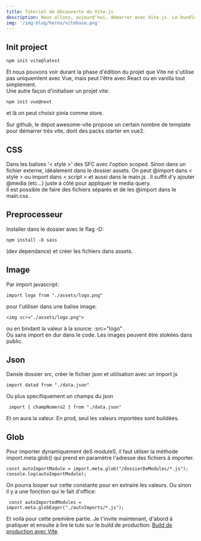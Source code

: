 ```yaml
---
title: Tutoriel de découverte de Vite.js
description: Nous allons, aujourd'hui, démarrer avec Vite.js. Le bundler créer par Evan You et qui à pour ambition de remplacer webpack et VueCLI.
img: '/img-blog/heros/vitebase.png'
---
```

   
      
## Init project   
   
   
```bash[console]
npm init vite@latest
```      
   
Et nous pouvons voir durant la phase d'édition du projet que Vite ne s'utilise pas uniquemlent avec Vue, mais peut l'être avec React ou en vanilla tout simplement.   
Une autre façon d'initialiser un projet vite:
```bash[console]
npm init vue@next
```   
et là on peut choisir pinia comme store.

Sur github, le dépot awesome-vite propose un certain nombre de template pour démarrer très vite, dont des packs starter en vue2.   
  
  
## CSS   
   
Dans les balises '< style >' des SFC avec l'option scoped. Sinon dans un fichier externe, idéalement dans le dossier assets. On peut  @import dans < style > ou import dans < script > et aussi dans le main.js . Il suffit d'y ajouter @media (etc...) juste à côté pour appliquer le media query.   
Il est possible de faire des fichiers séparés et de les @import dans le main.css .   
   

## Preprocesseur   
   
Installer dans le dossier avec le flag -D:
```bash[console]
npm install -D sass
```   
(dev dependance) et créer les fichiers dans assets.   
   
## Image   
  
Par import javascript:
```js[main.js]
import logo from "./assets/logo.png"
```   
pour l'utiliser dans une balise image:
```html[App.vue]
<img scr="./assets/logo.png">
```   
ou en bindant la valeur à la source: :src="logo" .   
Ou sans import en dur dans le code. Les images peuvent être stokées dans public.   
   
## Json   
   
Dansle dossier src, créer le fichier json et utilisation avec un import js
```js[main.js]
import datad from "./data.json"
```   
Ou plus specifiquement un champs du json
```js[main.js]
 import { champNumero2 } from "./data.json"
```   
Et on aura la valeur. En prod, seul les valeurs importées sont buildées.   
   
## Glob   
   
Pour importer dynamiquement deS moduleS, il faut utilser la méthode import.meta.glob() qui prend en paramètre l'adresse des fichiers à importer.   
```js[main.js]
const autoImportModule = import.meta.glob("/dossierDeModules/*.js");
console.log(autoImportModule);
```
On pourra looper sur cette constante pour en extraire les valeurs. Ou sinon il y a une fonction qui le fait d'office:   
```js[main.js]
 const autoImportedModules = import.meta.globEager("./autoImports/*.js");
```   
Et voilà pour cette première partie. Je t'invite maintenant, d'abord à pratiquer et ensuite à lire le tuto sur le build de production: [Build de production avec Vite](/blog/tuto-vite-production).   
   






 



   

